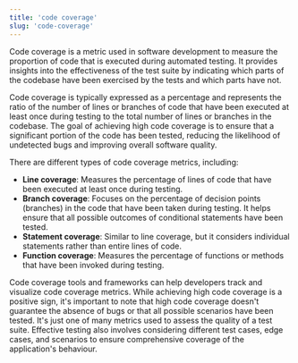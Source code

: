 ```yaml
---
title: 'code coverage'
slug: 'code-coverage'
---
```


Code coverage is a metric used in software development to measure the proportion of code that is executed during automated testing. It provides insights into the effectiveness of the test suite by indicating which parts of the codebase have been exercised by the tests and which parts have not.

Code coverage is typically expressed as a percentage and represents the ratio of the number of lines or branches of code that have been executed at least once during testing to the total number of lines or branches in the codebase. The goal of achieving high code coverage is to ensure that a significant portion of the code has been tested, reducing the likelihood of undetected bugs and improving overall software quality.

There are different types of code coverage metrics, including:

- **Line coverage**: Measures the percentage of lines of code that have been executed at least once during testing.
- **Branch coverage**: Focuses on the percentage of decision points (branches) in the code that have been taken during testing. It helps ensure that all possible outcomes of conditional statements have been tested.
- **Statement coverage**: Similar to line coverage, but it considers individual statements rather than entire lines of code.
- **Function coverage**: Measures the percentage of functions or methods that have been invoked during testing.

Code coverage tools and frameworks can help developers track and visualize code coverage metrics. While achieving high code coverage is a positive sign, it's important to note that high code coverage doesn't guarantee the absence of bugs or that all possible scenarios have been tested. It's just one of many metrics used to assess the quality of a test suite. Effective testing also involves considering different test cases, edge cases, and scenarios to ensure comprehensive coverage of the application's behaviour.